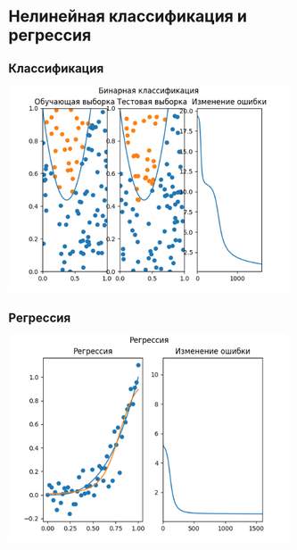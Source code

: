 # Нелинейная классификация и регрессия
## Классификация
 ![plot](./class.png)
## Регрессия
 ![plot](./regr.png)
